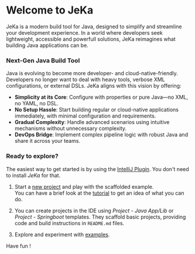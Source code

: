# Welcome to JeKa

JeKa is a modern build tool for Java, designed to simplify and streamline your development experience. 
In a world where developers seek lightweight, accessible and powerfull solutions, JeKa reimagines what building Java applications can be.

### Next-Gen Java Build Tool
Java is evolving to become more developer- and cloud-native-friendly. Developers no longer want to deal with heavy tools, 
verbose XML configurations, or external DSLs. JeKa aligns with this vision by offering:

- **Simplicity at its Core**: Configure with properties or pure Java—no XML, no YAML, no DSL.
- **No Setup Hassle**: Start building regular or cloud-native applications immediately, with minimal configuration and requirements.
- **Gradual Complexity**: Handle advanced scenarios using intuitive mechanisms without unnecessary complexity.
- **DevOps Bridge**: Implement complex pipeline logic with robust Java and share it across your teams.

### Ready to explore?

The easiest way to get started is by using the [IntelliJ Plugin](https://plugins.jetbrains.com/plugin/24505-jeka). 
You don't need to install *JeKa* for that.

1. Start a [new project](images/new-project-snapshot.png) and play with the scaffolded example.  
You can have a brief look at the [tutorial](tutorials/getting-started.md) to get an idea of what you can do.

2. You can create projects in the IDE using *Project - Java App/Lib* or *Project - Springboot* templates. They scaffold basic projects, providing code and build instructions in `README.md` files.

3. Explore and experiment with  [examples](examples.md).

Have fun !

